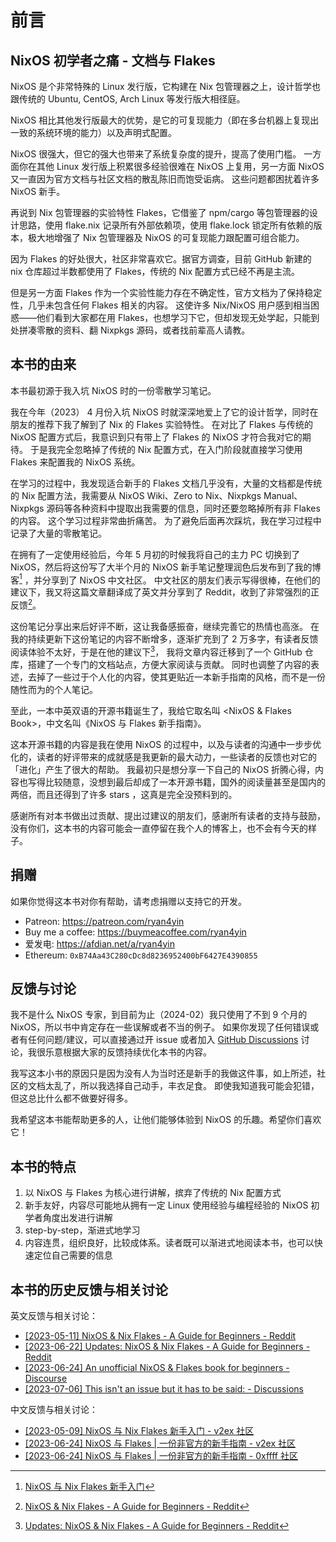 # 前言

## NixOS 初学者之痛 - 文档与 Flakes

NixOS 是个非常特殊的 Linux 发行版，它构建在 Nix 包管理器之上，设计哲学也跟传统的 Ubuntu, CentOS, Arch Linux 等发行版大相径庭。

NixOS 相比其他发行版最大的优势，是它的可复现能力（即在多台机器上复现出一致的系统环境的能力）以及声明式配置。

NixOS 很强大，但它的强大也带来了系统复杂度的提升，提高了使用门槛。
一方面你在其他 Linux 发行版上积累很多经验很难在 NixOS 上复用，另一方面 NixOS 又一直因为官方文档与社区文档的散乱陈旧而饱受诟病。
这些问题都困扰着许多 NixOS 新手。

再说到 Nix 包管理器的实验特性 Flakes，它借鉴了 npm/cargo 等包管理器的设计思路，使用 flake.nix 记录所有外部依赖项，使用 flake.lock 锁定所有依赖的版本，极大地增强了 Nix 包管理器及 NixOS 的可复现能力跟配置可组合能力。

因为 Flakes 的好处很大，社区非常喜欢它。据官方调查，目前 GitHub 新建的 nix 仓库超过半数都使用了 Flakes，传统的 Nix 配置方式已经不再是主流。

但是另一方面 Flakes 作为一个实验性能力存在不确定性，官方文档为了保持稳定性，几乎未包含任何 Flakes 相关的内容。
这使许多 Nix/NixOS 用户感到相当困惑——他们看到大家都在用 Flakes，也想学习下它，但却发现无处学起，只能到处拼凑零散的资料、翻 Nixpkgs 源码，或者找前辈高人请教。

## 本书的由来

本书最初源于我入坑 NixOS 时的一份零散学习笔记。

我在今年（2023） 4 月份入坑 NixOS 时就深深地爱上了它的设计哲学，同时在朋友的推荐下我了解到了 Nix 的 Flakes 实验特性。
在对比了 Flakes 与传统的 NixOS 配置方式后，我意识到只有带上了 Flakes 的 NixOS 才符合我对它的期待。
于是我完全忽略掉了传统的 Nix 配置方式，在入门阶段就直接学习使用 Flakes 来配置我的 NixOS 系统。

在学习的过程中，我发现适合新手的 Flakes 文档几乎没有，大量的文档都是传统的 Nix 配置方法，我需要从 NixOS Wiki、Zero to Nix、Nixpkgs Manual、
Nixpkgs 源码等各种资料中提取出我需要的信息，同时还要忽略掉所有非 Flakes 的内容。
这个学习过程非常曲折痛苦。
为了避免后面再次踩坑，我在学习过程中记录了大量的零散笔记。

在拥有了一定使用经验后，今年 5 月初的时候我将自己的主力 PC 切换到了 NixOS，然后将这份写了大半个月的 NixOS 新手笔记整理润色后发布到了我的博客[^1] ，并分享到了 NixOS 中文社区。
中文社区的朋友们表示写得很棒，在他们的建议下，我又将这篇文章翻译成了英文并分享到了 Reddit，收到了非常强烈的正反馈[^2]。

这份笔记分享出来后好评不断，这让我备感振奋，继续完善它的热情也高涨。
在我的持续更新下这份笔记的内容不断增多，逐渐扩充到了 2 万多字，有读者反馈阅读体验不太好，于是在他的建议下[^3]，
我将文章内容迁移到了一个 GitHub 仓库，搭建了一个专门的文档站点，方便大家阅读与贡献。
同时也调整了内容的表述，去掉了一些过于个人化的内容，使其更贴近一本新手指南的风格，而不是一份随性而为的个人笔记。

至此，一本中英双语的开源书籍诞生了，我给它取名叫 <NixOS & Flakes Book>，中文名叫《NixOS 与 Flakes 新手指南》。

这本开源书籍的内容是我在使用 NixOS 的过程中，以及与读者的沟通中一步步优化的，读者的好评带来的成就感是我更新的最大动力，一些读者的反馈也对它的「进化」产生了很大的帮助。
我最初只是想分享一下自己的 NixOS 折腾心得，内容也写得比较随意，没想到最后却成了一本开源书籍，国外的阅读量甚至是国内的两倍，而且还得到了许多 stars ，这真是完全没预料到的。

感谢所有对本书做出过贡献、提出过建议的朋友们，感谢所有读者的支持与鼓励，没有你们，这本书的内容可能会一直停留在我个人的博客上，也不会有今天的样子。

## 捐赠

如果你觉得这本书对你有帮助，请考虑捐赠以支持它的开发。

- Patreon: <https://patreon.com/ryan4yin>
- Buy me a coffee: <https://buymeacoffee.com/ryan4yin>
- 爱发电: <https://afdian.net/a/ryan4yin>
- Ethereum: `0xB74Aa43C280cDc8d8236952400bF6427E4390855`

## 反馈与讨论

我不是什么 NixOS 专家，到目前为止（2024-02）我只使用了不到 9 个月的 NixOS，所以书中肯定存在一些误解或者不当的例子。
如果你发现了任何错误或者有任何问题/建议，可以直接通过开 issue 或者加入 [GitHub Discussions](https://github.com/ryan4yin/nixos-and-flakes-book/discussions) 讨论，我很乐意根据大家的反馈持续优化本书的内容。

我写这本小书的原因只是因为没有人为当时还是新手的我做这件事，如上所述，社区的文档太乱了，所以我选择自己动手，丰衣足食。
即使我知道我可能会犯错，但这总比什么都不做要好得多。

我希望这本书能帮助更多的人，让他们能够体验到 NixOS 的乐趣。希望你们喜欢它！

## 本书的特点

1. 以 NixOS 与 Flakes 为核心进行讲解，摈弃了传统的 Nix 配置方式
1. 新手友好，内容尽可能地从拥有一定 Linux 使用经验与编程经验的 NixOS 初学者角度出发进行讲解
2. step-by-step，渐进式地学习
3. 内容连贯，组织良好，比较成体系。读者既可以渐进式地阅读本书，也可以快速定位自己需要的信息

## 本书的历史反馈与相关讨论

英文反馈与相关讨论：

- [[2023-05-11] NixOS & Nix Flakes - A Guide for Beginners - Reddit](https://www.reddit.com/r/NixOS/comments/13dxw9d/nixos_nix_flakes_a_guide_for_beginners/)
- [[2023-06-22] Updates: NixOS & Nix Flakes - A Guide for Beginners - Reddit](https://www.reddit.com/r/NixOS/comments/14fvz1q/updates_nixos_nix_flakes_a_guide_for_beginners/)
- [[2023-06-24] An unofficial NixOS & Flakes book for beginners - Discourse](https://discourse.nixos.org/t/an-unofficial-nixos-flakes-book-for-beginners/29561)
- [[2023-07-06] This isn't an issue but it has to be said: - Discussions](https://github.com/ryan4yin/nixos-and-flakes-book/discussions/43)

中文反馈与相关讨论：

- [[2023-05-09] NixOS 与 Nix Flakes 新手入门 - v2ex 社区](https://www.v2ex.com/t/938569#reply45)
- [[2023-06-24] NixOS 与 Flakes | 一份非官方的新手指南 - v2ex 社区](https://www.v2ex.com/t/951190#reply9)
- [[2023-06-24] NixOS 与 Flakes | 一份非官方的新手指南 - 0xffff 社区](https://0xffff.one/d/1547-nixos-yu-flakes-yi-fen-fei-guan)


[^1]: [NixOS 与 Nix Flakes 新手入门](https://thiscute.world/posts/nixos-and-flake-basics/)
[^2]: [NixOS & Nix Flakes - A Guide for Beginners - Reddit](https://www.reddit.com/r/NixOS/comments/13dxw9d/nixos_nix_flakes_a_guide_for_beginners/)
[^3]: [Updates: NixOS & Nix Flakes - A Guide for Beginners - Reddit](https://www.reddit.com/r/NixOS/comments/14fvz1q/comment/jp4xhj3/?context=3)


